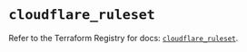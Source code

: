 # `cloudflare_ruleset`

Refer to the Terraform Registry for docs: [`cloudflare_ruleset`](https://registry.terraform.io/providers/cloudflare/cloudflare/5.6.0/docs/resources/ruleset).
